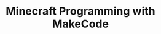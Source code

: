 ---
layout: course_detail
title: "Minecraft Programming with MakeCode"
courseTitle: "Minecraft Programming with MakeCode"
courseDescription: "Learn through block programming and make changes on your favorite game."
topTitleLine1: "Minecraft Programming"
topTitleLine2: "with MakeCode"
topGradeLevel: "Grade 3 - 6"
topIntroText: "In this course, students will learn how to program in Minecraft using Microsoft's programming platform, MakeCode. Throughout the course, students will explore the fundamentals of computer programming, such as loops, variables, and conditional statements, as they apply to Minecraft. Students will learn how to use MakeCode to build and modify Minecraft structures, as well as how to create interactive games within the Minecraft environment."
bgTitle: "Minecraft Programming with MakeCode"
bgImageUrl: "img/my/minecode/minecode-bg.jpg"
bgText: "Learn programming using the most popular game for kids - Minecraft"
bgLearnMoreText: "Learn More about MakeCode"
bgLearnMoreLink: "https://www.youtube.com/embed/3rKuSlgqePo?autoplay=1"
aboutTitle: "About the Course"
aboutText: "Learn programming with MakeCode. Build your own version of the Minecraft."
aboutCategoryTitle: "Category"
aboutCategory: "Game Development"
aboutGradeLevelTitle: "Grade"
aboutGradeLevel: "3 - 6"
aboutLevel: "L1 Block Coding"
aboutSkillLevelTitle: "Skill Level"
aboutSkillLevel: "Beginning to Intermediate"
aboutRatioTitle: "Ratio Guarantee"
aboutRatio: "4 Students per Instructor"
promotion1: 
  enabled: "true"
  title: "No More Minecraft Game Addiction"
  text: "Minecraft is a fun game, but kids can be addicted to playing it. With MakeCode, kids can start learning programming while playing their favorite game."
  imageUrl: "img/my/minecode/minecode-bg.jpg"
promotion2: 
  enabled: "true"
  title: "Learn the Real Programming Concepts"
  text: "MakeCode makes learning a lot of fun. You will learn the professional programming concepts while playing and making changes on the Minecraft game."
  imageUrl: "img/my/minecode/minecode-1.png"
promotion3: 
  enabled: "true"
  title: "Challenge Your Imagination"
  text: "With the open platform provided by Minecraft, you can program anything you want with your imagination, and change the game into a version you have never seen before."
  imageUrl: "img/my/minecode/minecode-2.jpg"
promotion4: 
  enabled: "false"
  title: "Publish and Share Your Game"
  text: "Publish your own game in the Internet, and share it with the whole world. You could become famous as a young game developer."
  imageUrl: "img/my/empty.png"
promotion5: 
  enabled: "false"
  title: "It's Not Just About Programming"
  text: "Computational thinking and programming skill are important in today's society. The kids gain confidence as they learn how to solve problems using programming."
  imageUrl: "img/my/empty.png"
curriculum: 
  enabled: "false"
goalsTtile: "Top Skills Students Will Learn"
goals: 
- icon: "icon-Gears"
  text: "Learn the MakeCode programming platform."
- icon: "icon-Coding"
  text: "Master the basic block programming."
- icon: "icon-Puzzle"
  text: "Trigger their passion of programming."
- icon: "icon-Server"
  text: "The ability to solve problems using technology."
- icon: "icon-Idea"
  text: "Creativity and teamwork."
- icon: "icon-Key"
  text: "The ability to adapt to new content and environment."
highlightsTitle: "Course Highlights"
highlights: 
- icon: "icon-Fashion"
  title: "Always Having Fun"
  text: "Fun programming is our top priority when designing all the content"
- icon: "icon-Administrator"
  title: "Learn with Professionals"
  text: "Gain extra experiences about the real industry and research"
- icon: "icon-Hand"
  title: "Live Interactions"
  text: "Get your question answered in class and compete with your classmates"
- icon: "icon-Air-Balloon"
  title: "Well-Designed Assignments and Projects"
  text: "Learn by doing is the key for CS study, all the assignments and projects are design for the goals"
- icon: "icon-Idea"
  title: "Focus on Imagination and Creativity"
  text: "Learning programming is not the ultimate goal. We focus on pushing the kids' imagination and creativity"
- icon: "icon-Key"
  title: "Apply Colleges with More Experiences"
  text: "Programming is just the first step. Build projects, attend science fairs will help you get into the top unversities"
sessionsEnabled: "false"
sessionsTitle: "Schedule"
sessionsTimeTitle: "Time"
sessionsDateTitle: "Date"
sessionsLocationTitle: "Location"
sessions: 
- date: "6/25 - 6/29"
  time: "9:00AM - 12:00PM"
  location: "Irvine, CA"
- date: "7/16 - 7/20"
  time: "1:00PM - 4:00PM"
  location: "Irvine, CA"
- date: "8/6 - 8/10"
  time: "9:00AM - 12:00PM"
  location: "Arcadia, CA"
- date: "8/13 - 8/17"
  time: "9:00AM - 12:00PM"
  location: "Irvine, CA"
registrationEnabled: "true"
registrationTitle: ""
priceTitle: "Registration"
price: ""
allCreditCards: ""
priceItems: 
- "Try the first session for FREE"
- "Learn from the professionals"
- "1:4 teacher to students ratio"
- "Always learn by doing and having fun"
registrationLink: "https://csfoundation.wufoo.com/forms/m8vsgm21cz06w0/"
registerNow: "REGISTER NOW"
faq: 
  enabled: "false"
locations: 
- name: "Irvine Classroom"
  address1: "920 Roosevelt, Suite 200"
  address2: "Irvine, CA 92620"
  addressMap: "970 Roosevelt, Irvine, CA 92620"
- name: "Arcadia Classroom"
  address1: "7 W Foothill Blvd, Suite 204"
  address2: "Arcadia, CA 91006"
  addressMap: "7 W Foothill Blvd, Arcadia, CA 91006"
promotionText: "Interested in learning programs with fun?"
promotionButtonText: "Contact Us"
promotionUrl: "page-contact-us.html"
engUrl: "minecode.html"
cnUrl: "minecodec.html"
---